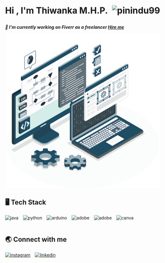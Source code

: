 <!--START_SECTION:TITLE-->
# <p align = left>Hi , I'm Thiwanka M.H.P.&ensp;<img src="https://media.giphy.com/media/hvRJCLFzcasrR4ia7z/giphy.gif" alt= "pinindu99" width="35"></p>
<!--END_SECTION:TITLE-->

<!--START_SECTION:WORK-->
***<p align = left>🔭 I'm currently working on Fiverr as a freelancer  <a href="https://www.fiverr.com/pininduhewage/do-3d-product-modelling">Hire me</a></p>***
***<p align = left></p>***
<!--END_SECTION:WORK-->

<div align = center>
<img src="https://raw.githubusercontent.com/Sandaru428/Sandaru428/main/Web-Development-01.png" alt="sandaru428" style="max width: 100%;" width="500" />

<!--START_SECTION:SKILL-->
## <p align = left> 🖥️ 	Tech Stack </p>
<div align = left>
<img src="https://img.shields.io/badge/java-%23b07219.svg?style=flat&logo=java&logoColor=white" alt=java /> &ensp;
<img src="https://img.shields.io/badge/python-%233572A5.svg?style=flat&logo=python&logoColor=white" alt=python /> &ensp;
<img src="https://img.shields.io/badge/arduino-%2300979C.svg?style=flat&logo=arduino&logoColor=white" alt=arduino /> &ensp;
<img src="https://img.shields.io/badge/adobe illustrator-%23bfb034.svg?style=flat&logo=adobe illustrator&logoColor=white" alt=adobe illustrator /> &ensp;
<img src="https://img.shields.io/badge/adobe photoshop-%2318152E.svg?style=flat&logo=adobe photoshop&logoColor=white" alt=adobe photoshop /> &ensp;
<img src="https://img.shields.io/badge/canva-%236a3be4.svg?style=flat&logo=canva&logoColor=white" alt=canva /> &ensp;
</div>
<!--END_SECTION:SKILL--><br/>

<!--START_SECTION:SOCIAL-->
## <p align = left> 🌏 	Connect with me </p>
<div align = left>
<a href=https://instagram.com/____pinindu____mhpt ><img src="https://img.shields.io/badge/instagram-____pinindu____mhpt-%23E1306C.svg?style=flat&logo=instagram&logoColor=white" 
                alt=instagram /></a> &ensp;
<a href=https://www.linkedin.com/in/pinindu thiwanka ><img src="https://img.shields.io/badge/linkedin-pinindu thiwanka-%230072b1.svg?style=flat&logo=linkedin&logoColor=white" 
                alt=linkedin /></a> &ensp;
</div>
<!--END_SECTION:SOCIAL--><br/>


<!-- Created with CreateME profile readme generator-->
